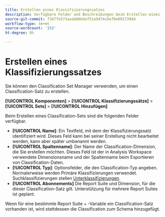 ```yaml
---
title: Erstellen eines Klassifizierungssatzes
description: Verfügbare Felder und Beschreibungen beim Erstellen eines Klassifizierungssatzes.
source-git-commit: 7347fe573aaab86bdef51a9d74cbef0e091739d4
workflow-type: tm+mt
source-wordcount: '153'
ht-degree: 0%

---
```



# Erstellen eines Klassifizierungssatzes

Sie können den Classification Set Manager verwenden, um einen Classification-Satz zu erstellen.

**[!UICONTROL Komponenten]** > **[!UICONTROL Klassifizierungssätze]** > **[!UICONTROL Sets]** > **[!UICONTROL Hinzufügen]**

Beim Erstellen eines Classification-Sets sind die folgenden Felder verfügbar.

* **[!UICONTROL Name]**: Ein Textfeld, mit dem der Klassifizierungssatz identifiziert wird. Dieses Feld kann bei seiner Erstellung nicht bearbeitet werden, kann aber später umbenannt werden.
* **[!UICONTROL Spaltenname]**: Der Name der Classification-Dimension, die Sie erstellen möchten. Dieses Feld ist der in Analysis Workspace verwendete Dimensionsname und der Spaltenname beim Exportieren von Classification-Daten.
* **[!UICONTROL Typ]**: Optionsfelder, die den Classification-Typ angeben. Normalerweise werden Primäre Klassifizierungen verwendet. Suchklassifizierungen stellen [Unterklassifizierungen](../c-sub-classifications.md).
* **[!UICONTROL Abonnements]** Die Report Suite und Dimension, für die dieser Classification-Satz gilt. Unterstützung für mehrere Report Suites ist geplant.

Wenn für eine bestimmte Report Suite + -Variable ein Classification-Satz vorhanden ist, wird stattdessen die Classification zum Schema hinzugefügt.
